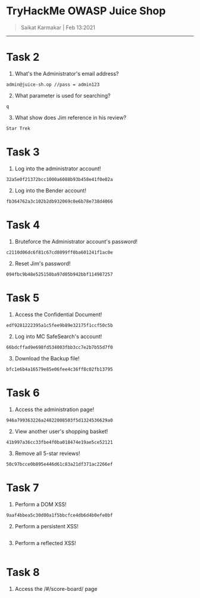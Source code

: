 # TryHackMe OWASP Juice Shop

>Saikat Karmakar | Feb 13:2021

--------------------------------------------------------------------------

# Task 2 
1. What's the Administrator's email address?
```
admin@juice-sh.op //pass = admin123
```
2. What parameter is used for searching? 
```
q
```
3. What show does Jim reference in his review? 
```
Star Trek
```

# Task 3 
1. Log into the administrator account!
```
32a5e0f21372bcc1000a6088b93b458e41f0e02a 
```
2. Log into the Bender account!
```
fb364762a3c102b2db932069c0e6b78e738d4066
```

# Task 4
1. Bruteforce the Administrator account's password!
```
c2110d06dc6f81c67cd8099ff0ba601241f1ac0e
```
2. Reset Jim's password!
```
094fbc9b48e525150ba97d05b942bbf114987257
```

# Task 5 
1. Access the Confidential Document!
```
edf9281222395a1c5fee9b89e32175f1ccf50c5b
```
2. Log into MC SafeSearch's account!
```
66bdcffad9e698fd534003fbb3cc7e2b7b55d7f0
```
3. Download the Backup file!
```
bfc1e6b4a16579e85e06fee4c36ff8c02fb13795
```

# Task 6 
1. Access the administration page!
```
946a799363226a24822008503f5d1324536629a0
```
2. View another user's shopping basket!
```
41b997a36cc33fbe4f0ba018474e19ae5ce52121
```
3. Remove all 5-star reviews!
```
50c97bcce0b895e446d61c83a21df371ac2266ef
```

# Task 7 
1. Perform a DOM XSS!
```
9aaf4bbea5c30d00a1f5bbcfce4db6d4b0efe0bf
```
2. Perform a persistent XSS!
```

```
3. Perform a reflected XSS!
```

```

# Task 8 

1. Access the /#/score-board/ page
```

```
